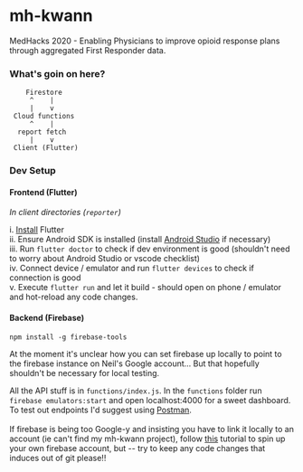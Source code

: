 # mh-kwann
MedHacks 2020 - Enabling Physicians to improve opioid response plans through aggregated First Responder data.

### What's goin on here?
```
    Firestore
     ^    |
     |    v
 Cloud functions
     ^    |
  report fetch
     |    v
 Client (Flutter)
```

### Dev Setup
#### Frontend (Flutter)
<i>In client directories (`reporter`)</i><br />

i. [Install](https://flutter.dev/docs/get-started/install) Flutter<br />
ii. Ensure Android SDK is installed (install [Android Studio](https://developer.android.com/studio) if necessary)<br />
iii. Run `flutter doctor` to check if dev environment is good (shouldn't need to worry about Android Studio or vscode checklist)<br />
iv. Connect device / emulator and run `flutter devices` to check if connection is good<br />
v. Execute `flutter run` and let it build - should open on phone / emulator and hot-reload any code changes.<br />

#### Backend (Firebase)
`npm install -g firebase-tools`

At the moment it's unclear how you can set firebase up locally to point to the firebase instance on Neil's Google account... But that hopefully shouldn't be necessary for local testing.

All the API stuff is in `functions/index.js`. In the `functions` folder run `firebase emulators:start` and open localhost:4000 for a sweet dashboard. To test out endpoints I'd suggest using [Postman](https://www.postman.com).<br /><br />
If firebase is being too Google-y and insisting you have to link it locally to an account (ie can't find my mh-kwann project), follow [this](https://firebase.google.com/docs/functions/get-started) tutorial to spin up your own firebase account, but -- try to keep any code changes that induces out of git please!!
